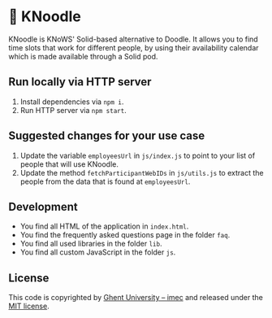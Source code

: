 # 🍜 KNoodle

KNoodle is KNoWS' Solid-based alternative to Doodle.
It allows you to find time slots that work for different people,
by using their availability calendar which is made available through a Solid pod.

## Run locally via HTTP server

1. Install dependencies via `npm i`.
2. Run HTTP server via `npm start`.

## Suggested changes for your use case

1. Update the variable `employeesUrl` in `js/index.js` to point to your list of people that will use KNoodle.
2. Update the method `fetchParticipantWebIDs` in `js/utils.js` to extract the people from the data that is found at `employeesUrl`.

## Development

- You find all HTML of the application in `index.html`.
- You find the frequently asked questions page in the folder `faq`.
- You find all used libraries in the folder `lib`.
- You find all custom JavaScript in the folder `js`.

## License
This code is copyrighted by [Ghent University – imec](http://idlab.ugent.be/) and released under the [MIT license](http://opensource.org/licenses/MIT).